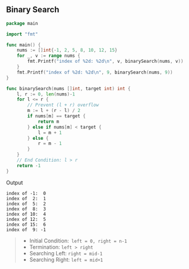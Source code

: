 ## Binary Search

```go
package main

import "fmt"

func main() {
	nums := []int{-1, 2, 5, 8, 10, 12, 15}
	for _, v := range nums {
		fmt.Printf("index of %2d: %2d\n", v, binarySearch(nums, v))
	}
	fmt.Printf("index of %2d: %2d\n", 9, binarySearch(nums, 9))
}

func binarySearch(nums []int, target int) int {
	l, r := 0, len(nums)-1
	for l <= r {
		// Prevent (l + r) overflow
		m := l + (r - l) / 2
		if nums[m] == target {
			return m
		} else if nums[m] < target {
			l = m + 1
		} else {
			r = m - 1
		}
	}
	// End Condition: l > r
	return -1
}
```

Output

```
index of -1:  0
index of  2:  1
index of  5:  2
index of  8:  3
index of 10:  4
index of 12:  5
index of 15:  6
index of  9: -1
```

> - Initial Condition:` left = 0, right = n-1`
> - Termination: `left > right`
> - Searching Left: `right = mid-1`
> - Searching Right: `left = mid+1`
